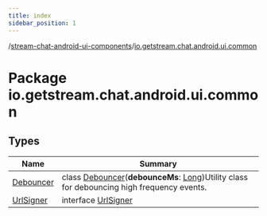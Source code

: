 ```yaml
---
title: index
sidebar_position: 1
---
```

/[stream-chat-android-ui-components](../index.md)/[io.getstream.chat.android.ui.common](index.md)  
  
  
  
# Package io.getstream.chat.android.ui.common  
  
  
## Types  
  
|  Name |  Summary | 
|---|---|
| <a name="io.getstream.chat.android.ui.common/Debouncer///PointingToDeclaration/"></a>[Debouncer](Debouncer/index.md)| <a name="io.getstream.chat.android.ui.common/Debouncer///PointingToDeclaration/"></a>class [Debouncer](Debouncer/index.md)(**debounceMs**: [Long](https://kotlinlang.org/api/latest/jvm/stdlib/kotlin/-long/index.html))Utility class for debouncing high frequency events.|
| <a name="io.getstream.chat.android.ui.common/UrlSigner///PointingToDeclaration/"></a>[UrlSigner](UrlSigner/index.md)| <a name="io.getstream.chat.android.ui.common/UrlSigner///PointingToDeclaration/"></a>interface [UrlSigner](UrlSigner/index.md)|

